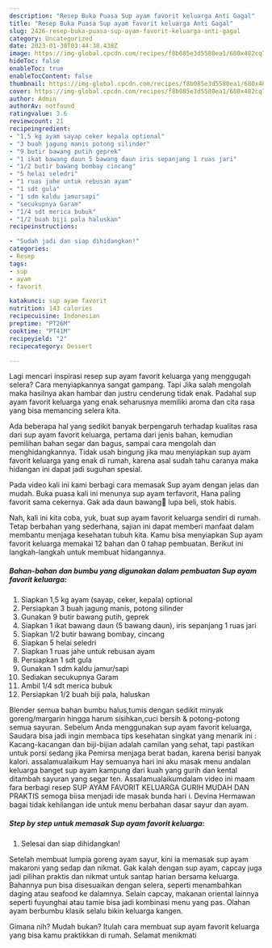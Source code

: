 ```yaml
---
description: "Resep Buka Puasa Sup ayam favorit keluarga Anti Gagal"
title: "Resep Buka Puasa Sup ayam favorit keluarga Anti Gagal"
slug: 2426-resep-buka-puasa-sup-ayam-favorit-keluarga-anti-gagal
category: Uncategorized
date: 2023-01-30T03:44:38.438Z
image: https://img-global.cpcdn.com/recipes/f8b085e3d5580ea1/680x482cq70/sup-ayam-favorit-keluarga-foto-resep-utama.jpg
hideToc: false
enableToc: true
enableTocContent: false
thumbnail: https://img-global.cpcdn.com/recipes/f8b085e3d5580ea1/680x482cq70/sup-ayam-favorit-keluarga-foto-resep-utama.jpg
cover: https://img-global.cpcdn.com/recipes/f8b085e3d5580ea1/680x482cq70/sup-ayam-favorit-keluarga-foto-resep-utama.jpg
author: Admin
authorAv: notfound
ratingvalue: 3.6
reviewcount: 21
recipeingredient:
- "1,5 kg ayam sayap ceker kepala optional"
- "3 buah jagung manis potong silinder"
- "9 butir bawang putih geprek"
- "1 ikat bawang daun 5 bawang daun iris sepanjang 1 ruas jari"
- "1/2 butir bawang bombay cincang"
- "5 helai seledri"
- "1 ruas jahe untuk rebusan ayam"
- "1 sdt gula"
- "1 sdm kaldu jamursapi"
- "secukupnya Garam"
- "1/4 sdt merica bubuk"
- "1/2 buah biji pala haluskan"
recipeinstructions:

- "Sudah jadi dan siap dihidangkan!"
categories:
- Resep
tags:
- sup
- ayam
- favorit

katakunci: sup ayam favorit 
nutrition: 143 calories
recipecuisine: Indonesian
preptime: "PT26M"
cooktime: "PT41M"
recipeyield: "2"
recipecategory: Dessert

---
```



Lagi mencari inspirasi resep sup ayam favorit keluarga yang menggugah selera? Cara menyiapkannya sangat gampang. Tapi Jika salah mengolah maka hasilnya akan hambar dan justru cenderung tidak enak. Padahal sup ayam favorit keluarga yang enak seharusnya memiliki aroma dan cita rasa yang bisa memancing selera kita.


Ada beberapa hal yang sedikit banyak berpengaruh terhadap kualitas rasa dari sup ayam favorit keluarga, pertama dari jenis bahan, kemudian pemilihan bahan segar dan bagus, sampai cara mengolah dan menghidangkannya. Tidak usah bingung jika mau menyiapkan sup ayam favorit keluarga yang enak di rumah, karena asal sudah tahu caranya maka hidangan ini dapat jadi suguhan spesial.

Pada video kali ini kami berbagi cara memasak Sup ayam dengan jelas dan mudah. Buka puasa kali ini menunya sup ayam terfavorit, Hana paling favorit sama cekernya. Gak ada daun bawang🫣 lupa beli, stok habis.


Nah, kali ini kita coba, yuk, buat sup ayam favorit keluarga sendiri di rumah. Tetap berbahan yang sederhana, sajian ini dapat memberi manfaat dalam membantu menjaga kesehatan tubuh kita. Kamu bisa menyiapkan Sup ayam favorit keluarga memakai 12 bahan dan 0 tahap pembuatan. Berikut ini langkah-langkah untuk membuat hidangannya.

<!--inarticleads1-->

##### Bahan-bahan dan bumbu yang digunakan dalam pembuatan Sup ayam favorit keluarga:

1. Siapkan 1,5 kg ayam (sayap, ceker, kepala) optional
1. Persiapkan 3 buah jagung manis, potong silinder
1. Gunakan 9 butir bawang putih, geprek
1. Siapkan 1 ikat bawang daun (5 bawang daun), iris sepanjang 1 ruas jari
1. Siapkan 1/2 butir bawang bombay, cincang
1. Siapkan 5 helai seledri
1. Siapkan 1 ruas jahe untuk rebusan ayam
1. Persiapkan 1 sdt gula
1. Gunakan 1 sdm kaldu jamur/sapi
1. Sediakan secukupnya Garam
1. Ambil 1/4 sdt merica bubuk
1. Persiapkan 1/2 buah biji pala, haluskan


Blender semua bahan bumbu halus,tumis dengan sedikit minyak goreng/margarin hingga harum sisihkan,cuci bersih &amp; potong-potong semua sayuran. Sebelum Anda menggunakan sup ayam favorit keluarga, Saudara bisa jadi ingin membaca tips kesehatan singkat yang menarik ini : Kacang-kacangan dan biji-bijian adalah camilan yang sehat, tapi pastikan untuk porsi sedang jika Pemirsa menjaga berat badan, karena berisi banyak kalori. assalamualaikum Hay semuanya hari ini aku masak menu andalan keluarga banget sup ayam kampung dari kuah yang gurih dan kental ditambah sayuran yang segar ten. Assalamualaikumdalam video ini maam fara berbagi resep SUP AYAM FAVORIT KELUARGA GURIH MUDAH DAN PRAKTIS semoga biisa menjadi ide masak bunda hari i. Devina Hermawan bagai tidak kehilangan ide untuk menu berbahan dasar sayur dan ayam. 

<!--inarticleads2-->

##### Step by step untuk memasak Sup ayam favorit keluarga:


1. Selesai dan siap dihidangkan!

Setelah membuat lumpia goreng ayam sayur, kini ia memasak sup ayam makaroni yang sedap dan nikmat. Gak kalah dengan sup ayam, capcay juga jadi pilihan praktis dan nikmat untuk santap harian bersama keluarga. Bahannya pun bisa disesuaikan dengan selera, seperti menambahkan daging atau seafood ke dalamnya. Selain capcay, makanan oriental lainnya seperti fuyunghai atau tamie bisa jadi kombinasi menu yang pas. Olahan ayam berbumbu klasik selalu bikin keluarga kangen. 

Gimana nih? Mudah bukan? Itulah cara membuat sup ayam favorit keluarga yang bisa kamu praktikkan di rumah. Selamat menikmati
